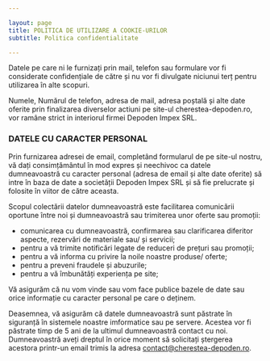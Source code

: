 ```yaml
---

layout: page
title: POLITICA DE UTILIZARE A COOKIE-URILOR
subtitle: Politica confidentialitate

---
```


Datele pe care ni le furnizați prin mail, telefon sau formulare vor fi considerate confidențiale de către și nu vor fi divulgate niciunui terț pentru utilizarea în alte scopuri.

Numele, Numărul de telefon, adresa de mail, adresa poștală și alte date oferite prin finalizarea diverselor actiuni pe site-ul cherestea-depoden.ro, vor ramâne strict in interiorul firmei Depoden Impex SRL.

### DATELE CU CARACTER PERSONAL

Prin furnizarea adresei de email, completând formularul de pe site-ul nostru, vă dați consimțământul în mod expres și neechivoc ca datele dumneavoastră cu caracter personal (adresa de email și alte date oferite) să intre în baza de date a societății Depoden Impex SRL și să fie prelucrate și folosite în viitor de către aceasta. 

Scopul colectării datelor dumneavoastră este facilitarea comunicării oportune între noi și dumneavoastră sau trimiterea unor oferte sau promoții:

- comunicarea cu dumneavoastră, confirmarea sau clarificarea diferitor aspecte, rezervări de materiale sau/ și servicii;
- pentru a vă trimite notificări legate de reduceri de prețuri sau promoții;
- pentru a vă informa cu privire la noile noastre produse/ oferte;
- pentru a preveni fraudele și abuzurile;
- pentru a vă îmbunătăți experiența pe site;

Vă asigurăm că nu vom vinde sau vom face publice bazele de date sau orice informație cu caracter personal pe care o deținem.  

Deasemnea, vă asigurăm că datele dumneavoastră sunt păstrate în siguranță în sistemele noastre imformatice sau pe servere. Acestea vor fi păstrate timp de 5 ani de la ultimul dumneavoastră contact cu noi. Dumneavoastră aveți dreptul în orice moment să solicitați ștergerea acestora printr-un email trimis la adresa contact@cherestea-depoden.ro.